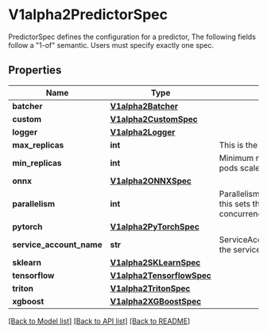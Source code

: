 # V1alpha2PredictorSpec

PredictorSpec defines the configuration for a predictor, The following fields follow a \"1-of\" semantic. Users must specify exactly one spec.
## Properties
Name | Type | Description | Notes
------------ | ------------- | ------------- | -------------
**batcher** | [**V1alpha2Batcher**](V1alpha2Batcher.md) |  | [optional] 
**custom** | [**V1alpha2CustomSpec**](V1alpha2CustomSpec.md) |  | [optional] 
**logger** | [**V1alpha2Logger**](V1alpha2Logger.md) |  | [optional] 
**max_replicas** | **int** | This is the up bound for autoscaler to scale to | [optional] 
**min_replicas** | **int** | Minimum number of replicas which defaults to 1, when minReplicas &#x3D; 0 pods scale down to 0 in case of no traffic | [optional] 
**onnx** | [**V1alpha2ONNXSpec**](V1alpha2ONNXSpec.md) |  | [optional] 
**parallelism** | **int** | Parallelism specifies how many requests can be processed concurrently, this sets the hard limit of the container concurrency(https://knative.dev/docs/serving/autoscaling/concurrency). | [optional] 
**pytorch** | [**V1alpha2PyTorchSpec**](V1alpha2PyTorchSpec.md) |  | [optional] 
**service_account_name** | **str** | ServiceAccountName is the name of the ServiceAccount to use to run the service | [optional] 
**sklearn** | [**V1alpha2SKLearnSpec**](V1alpha2SKLearnSpec.md) |  | [optional] 
**tensorflow** | [**V1alpha2TensorflowSpec**](V1alpha2TensorflowSpec.md) |  | [optional] 
**triton** | [**V1alpha2TritonSpec**](V1alpha2TritonSpec.md) |  | [optional] 
**xgboost** | [**V1alpha2XGBoostSpec**](V1alpha2XGBoostSpec.md) |  | [optional] 

[[Back to Model list]](../README.md#documentation-for-models) [[Back to API list]](../README.md#documentation-for-api-endpoints) [[Back to README]](../README.md)


